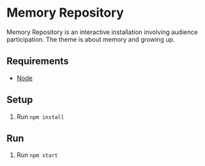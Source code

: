 Memory Repository
=================
Memory Repository is an interactive installation involving audience participation. The theme is about memory and growing up.

Requirements
------------
* [Node](https://nodejs.org)

Setup
-----
1. Run `npm install`

Run
---
1. Run `npm start`
